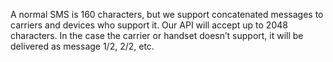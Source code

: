A normal SMS is 160 characters, but we support concatenated messages to carriers and devices who support it.  Our API will accept up to 2048 characters.  In the case the carrier or handset doesn’t support, it will be delivered as message 1/2, 2/2, etc.

